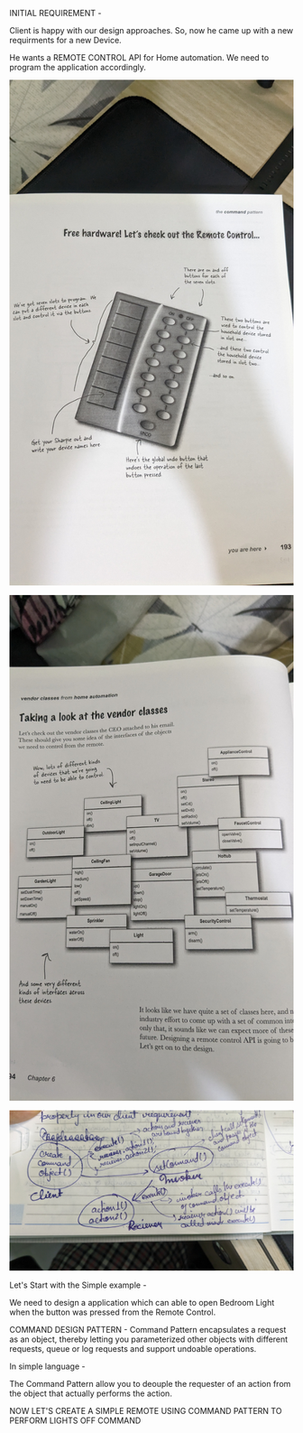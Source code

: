 INITIAL REQUIREMENT -

Client is happy with our design approaches. So, now he came up with a new requirments for a new Device.

He wants a REMOTE CONTROL API for Home automation. We need to program the application accordingly.


![Initial requirement](https://github.com/chandan13tiwari/design-patterns/blob/master/src/main/resources/command-pattern-diagrams/1.jpg)


![Vendor Classes](https://github.com/chandan13tiwari/design-patterns/blob/master/src/main/resources/command-pattern-diagrams/2.jpg)


![Flow Diagram](https://github.com/chandan13tiwari/design-patterns/blob/master/src/main/resources/command-pattern-diagrams/4.jpg)


Let's Start with the Simple example - 

We need to design a application which can able to open Bedroom Light when the button was pressed from the Remote Control.


COMMAND DESIGN PATTERN - Command Pattern encapsulates a request as an object, thereby letting you parameterized other objects with different requests, queue or log requests and support undoable operations.

In simple language - 

The Command Pattern allow you to deouple the requester of an action from the object that actually performs the action.


NOW LET'S CREATE A SIMPLE REMOTE USING COMMAND PATTERN TO PERFORM LIGHTS OFF COMMAND